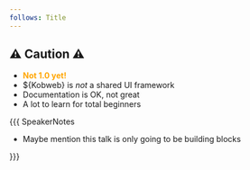 ```yaml
---
follows: Title
---
```


## ⚠️ Caution ⚠️

* <span style="color:orange">**Not 1.0 yet!**</span>
* ${Kobweb} is *not* a shared UI framework
* Documentation is OK, not great
* A lot to learn for total beginners

{{{ SpeakerNotes

* Maybe mention this talk is only going to be building blocks

}}}

